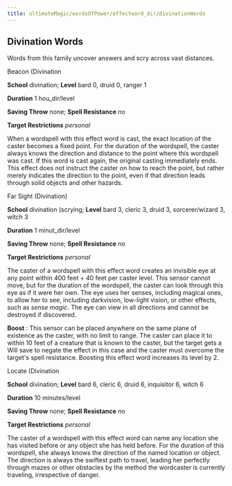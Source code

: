 ```yaml
---
title: ultimateMagic/wordsOfPower/effectword_dir/divinationWords
---
```

## Divination Words

Words from this family uncover answers and scry across vast distances.

Beacon (Divination

**School** divination; **Level** bard 0, druid 0, ranger 1

**Duration** 1 hou_dir/level

**Saving Throw** none; **Spell Resistance** no

**Target Restrictions** _personal_

When a wordspell with this effect word is cast, the exact location of the caster becomes a fixed point. For the duration of the wordspell, the caster always knows the direction and distance to the point where this wordspell was cast. If this word is cast again, the original casting immediately ends. This effect does not instruct the caster on how to reach the point, but rather merely indicates the direction to the point, even if that direction leads through solid objects and other hazards.

Far Sight (Divination)

**School** divination (scrying; **Level** bard 3, cleric 3, druid 3, sorcerer/wizard 3, witch 3

**Duration** 1 minut_dir/level

**Saving Throw** none; **Spell Resistance** no

**Target Restrictions** _personal_

The caster of a wordspell with this effect word creates an invisible eye at any point within 400 feet + 40 feet per caster level. This sensor cannot move, but for the duration of the wordspell, the caster can look through this eye as if it were her own. The eye uses her senses, including magical ones, to allow her to see, including darkvision, low-light vision, or other effects, such as _sense magic_. The eye can view in all directions and cannot be destroyed if discovered.

**Boost** : This sensor can be placed anywhere on the same plane of existence as the caster, with no limit to range. The caster can place it to within 10 feet of a creature that is known to the caster, but the target gets a Will save to negate the effect in this case and the caster must overcome the target's spell resistance. Boosting this effect word increases its level by 2.

Locate (Divination

**School** divination; **Level** bard 6, cleric 6, druid 6, inquisitor 6, witch 6

**Duration** 10 minutes/level

**Saving Throw** none; **Spell Resistance** no

**Target Restrictions** _personal_

The caster of a wordspell with this effect word can name any location she has visited before or any object she has held before. For the duration of this wordspell, she always knows the direction of the named location or object. The direction is always the swiftest path to travel, leading her perfectly through mazes or other obstacles by the method the wordcaster is currently traveling, irrespective of danger.

